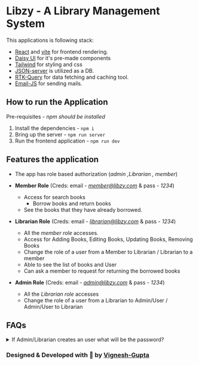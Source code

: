 # Libzy - A Library Management System

This applications is following stack:

- [React](https://react.dev/) and [vite](https://vitejs.dev/) for frontend rendering.
- [Daisy UI](https://daisyui.com/) for it's pre-made components
- [Tailwind](https://tailwindcss.com/) for styling and css
- [JSON-server](https://www.npmjs.com/package/json-server) is utilized as a DB.
- [RTK-Query](https://redux-toolkit.js.org/rtk-query/overview) for data fetching and caching tool.
- [Email-JS](https://www.emailjs.com/) for sending mails.

## How to run the Application

Pre-requisites - *npm should be installed*

1. Install the dependencies - `npm i`
2. Bring up the server - `npm run server`
3. Run the frontend application - `npm run dev`

## Features the application

- The app has role based authorization (*admin ,Librarian , member*)

- **Member Role** (Creds: email - *<member@libzy.com>* & pass - *1234*)
  - Access for search books
    - Borrow books and return books
  - See the books that they have already borrowed.

- **Librarian Role** (Creds: email - *<librarian@libzy.com>* & pass - *1234*)
  - All the *member role* accesses.
  - Access for Adding Books, Editing Books, Updating Books, Removing Books
  - Change the role of a user from a Member to Librarian / Librarian to a member
  - Able to see the list of books and User
  - Can ask a member to request for returning the borrowed books

- **Admin Role** (Creds: email - *<admin@libzy.com>* & pass - *1234*)
  - All the *Librarian role* accesses
  - Change the role of a user from a Librarian to Admin/User / Admin/User to Librarian

## FAQs

<details>
<summary> If Admin/Librarian creates an user what will be the password? </summary>
The default password is `12345`
</details>

### Designed & Developed with 💛 by [Vignesh-Gupta](mailto:vignesh.gupta@hcl.com)
